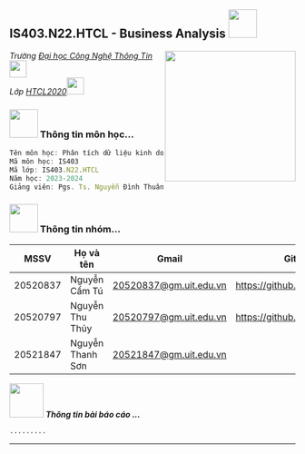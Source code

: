 <h2> IS403.N22.HTCL - Business Analysis <img src="https://media.giphy.com/media/mGcNjsfWAjY5AEZNw6/giphy.gif" width="50"></h2>
<img align='right' src="https://media.giphy.com/media/ieyl9zmCjO4b4t6qoY/giphy.gif" width="230">
<p><em>Trường <a href="http://www.unb.br">Đại học Công Nghệ Thông Tin</a><img src="https://media.giphy.com/media/fYSnHlufseco8Fh93Z/giphy.gif" width="30"></br> Lớp <a href="https://www.thoughtworks.com">HTCL2020</a><img src="https://media.giphy.com/media/WUlplcMpOCEmTGBtBW/giphy.gif" width="30"> 
</em></p>

### <img src="https://media.giphy.com/media/VgCDAzcKvsR6OM0uWg/giphy.gif" width="50"> Thông tin môn học...  

```javascript
Tên môn học: Phân tích dữ liệu kinh doanh
Mã môn học: IS403
Mã lớp: IS403.N22.HTCL
Năm học: 2023-2024
Giảng viên: Pgs. Ts. Nguyễn Đình Thuân - thuannd@uit.edu.vn
```


### <img src="https://media.giphy.com/media/VgCDAzcKvsR6OM0uWg/giphy.gif" width="50"> Thông tin nhóm...  

| MSSV | Họ và tên | Gmail | Github |
|--------------|-------|------|-------|
| 20520837 | Nguyễn Cẩm Tú | 20520837@gm.uit.edu.vn | https://github.com/camtu837 
| 20520797 | Nguyễn Thu Thủy | 20520797@gm.uit.edu.vn | https://github.com/nttt0201
| 20521847 | Nguyễn Thanh Sơn | 20521847@gm.uit.edu.vn |

<img src="https://media.giphy.com/media/LnQjpWaON8nhr21vNW/giphy.gif" width="60"> <em><b>Thông tin bài báo cáo <b></b> ...</em>
```javascript
.........
```
---

